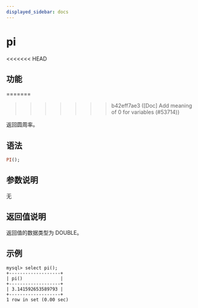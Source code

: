 ```yaml
---
displayed_sidebar: docs
---
```


# pi

<<<<<<< HEAD
## 功能
=======

>>>>>>> b42eff7ae3 ([Doc] Add meaning of 0 for variables (#53714))

返回圆周率。

## 语法

```Haskell
PI();
```

## 参数说明

无

## 返回值说明

返回值的数据类型为 DOUBLE。

## 示例

```Plain Text
mysql> select pi();
+-------------------+
| pi()              |
+-------------------+
| 3.141592653589793 |
+-------------------+
1 row in set (0.00 sec)
```
